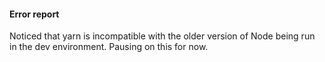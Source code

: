 #### Error report

Noticed that yarn is incompatible with the older version of Node being
run in the dev environment. Pausing on this for now.
